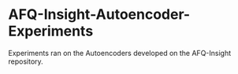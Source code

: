 # AFQ-Insight-Autoencoder-Experiments
Experiments ran on the Autoencoders developed on the AFQ-Insight repository.
